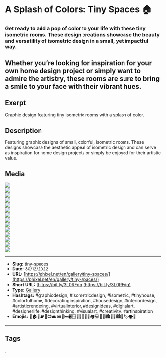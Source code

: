 # A Splash of Colors: Tiny Spaces 🏠
### Get ready to add a pop of color to your life with these tiny isometric rooms. These design creations showcase the beauty and versatility of isometric design in a small, yet impactful way.

Whether you’re looking for inspiration for your own home design project or simply want to admire the artistry, these rooms are sure to bring a smile to your face with their vibrant hues.
------------
## Exerpt
Graphic design featuring tiny isometric rooms with a splash of color.
## Description
Featuring graphic designs of small, colorful, isometric rooms. These designs showcase the aesthetic appeal of isometric design and can serve as inspiration for home design projects or simply be enjoyed for their artistic value.
## Media
<img src="media/67320b85/tiny-space-bathroom.jpg" loading="lazy"><br>
<img src="media/60ecf31c/tiny-space-bedroom.jpg" loading="lazy"><br>
<img src="media/1287cc89/tiny-space-dining-room.jpg" loading="lazy"><br>
<img src="media/62358848/tiny-space-hall.jpg" loading="lazy"><br>
<img src="media/59f0ac10/tiny-space-hallway.jpg" loading="lazy"><br>
<img src="media/bd082064/tiny-space-kids-bedroom.jpg" loading="lazy"><br>
<img src="media/e4dd0a7f/tiny-space-kitchen.jpg" loading="lazy"><br>
<img src="media/a6db3a75/tiny-space-laundry.jpg" loading="lazy"><br>
<img src="media/30a42884/tiny-space-library.jpg" loading="lazy"><br>
<img src="media/8ed7181d/tiny-space-living-room.jpg" loading="lazy"><br>
<img src="media/04953aff/tiny-space-lobby.jpg" loading="lazy"><br>
<img src="media/f8b39a01/tiny-space-porch.jpg" loading="lazy"><br>
<img src="media/f430a76c/tiny-space-storage.jpg" loading="lazy"><br>
<img src="media/23a8b87e/tiny-space-study.jpg" loading="lazy"><br>

------------
- **Slug:** tiny-spaces
- **Date:** 30/12/2022
- **URL:** [https://phixel.net/en/gallery/tiny-spaces/](https://phixel.net/en/gallery/tiny-spaces/)
- **Short URL:** [https://bit.ly/3L0RFdq](https://bit.ly/3L0RFdq)
- **Type:** [Gallery](#gallery)
- **Hashtags:** #graphicdesign, #isometricdesign, #isometric, #tinyhouse, #colorfulhome, #decoratinginspiration, #housedesign, #interiordesign, #artisticrendering, #virtualinterior, #designideas, #digitalart, #designerlife, #designthinking, #visualart, #creativity, #artinspiration
- **Emojis:** 🎨🏠🌈🏕️🌟📺🛋️🖼️🚪🛏🖥️🪟🚪🚽🛀🚿💡🏘️💻💒🔮🏙🏰💫🏙🎈🏷🌪🌟

------------
## Tags
[ ](# )
